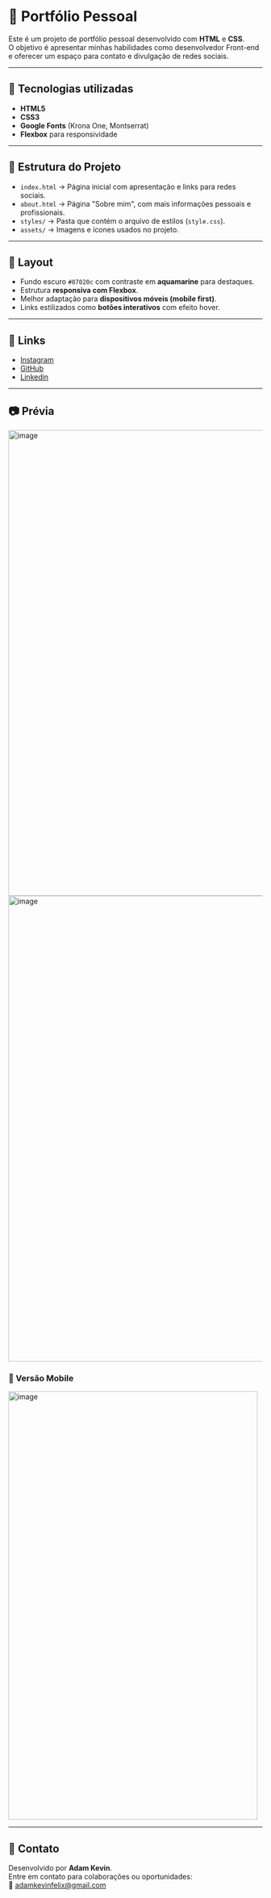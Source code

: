 # 📌 Portfólio Pessoal

Este é um projeto de portfólio pessoal desenvolvido com **HTML** e **CSS**.  
O objetivo é apresentar minhas habilidades como desenvolvedor Front-end e oferecer um espaço para contato e divulgação de redes sociais.

---

## 🚀 Tecnologias utilizadas
- **HTML5**
- **CSS3**
- **Google Fonts** (Krona One, Montserrat)
- **Flexbox** para responsividade

---

## 📂 Estrutura do Projeto

- `index.html` → Página inicial com apresentação e links para redes sociais.  
- `about.html` → Página "Sobre mim", com mais informações pessoais e profissionais.  
- `styles/` → Pasta que contém o arquivo de estilos (`style.css`).  
- `assets/` → Imagens e ícones usados no projeto.  


---

## 🎨 Layout
- Fundo escuro `#07020c` com contraste em **aquamarine** para destaques.  
- Estrutura **responsiva com Flexbox**.  
- Melhor adaptação para **dispositivos móveis (mobile first)**.  
- Links estilizados como **botões interativos** com efeito hover.

---

## 🔗 Links
- [Instagram](https://instagram.com/Adam_Kevin_Felix)  
- [GitHub](https://github.com/Adam-Kevin)  
- [Linkedin](https://linkedin.com/in/adam-kevin-felix-34562a352)

---

## 📷 Prévia
<img width="1865" height="923" alt="image" src="https://github.com/user-attachments/assets/d5764f10-a425-4218-b491-25369f8f0012" />
<img width="1852" height="923" alt="image" src="https://github.com/user-attachments/assets/870ffa47-6112-4fa2-b094-fd3a84e62e5f" />

### 📱 Versão Mobile
<img width="494" height="849" alt="image" src="https://github.com/user-attachments/assets/1b8d14de-cc53-423c-beeb-fe91fd782b0a" />



---

## 📧 Contato
Desenvolvido por **Adam Kevin**.  
Entre em contato para colaborações ou oportunidades:  
📩 adamkevinfelix@gmail.com
